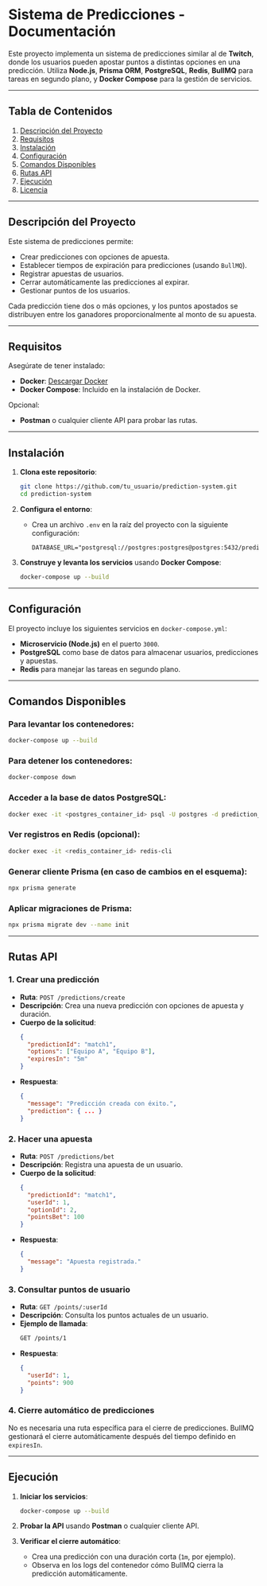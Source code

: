 # **Sistema de Predicciones - Documentación**

Este proyecto implementa un sistema de predicciones similar al de **Twitch**, donde los usuarios pueden apostar puntos a distintas opciones en una predicción. Utiliza **Node.js**, **Prisma ORM**, **PostgreSQL**, **Redis**, **BullMQ** para tareas en segundo plano, y **Docker Compose** para la gestión de servicios.

---

## **Tabla de Contenidos**
1. [Descripción del Proyecto](#descripción-del-proyecto)
2. [Requisitos](#requisitos)
3. [Instalación](#instalación)
4. [Configuración](#configuración)
5. [Comandos Disponibles](#comandos-disponibles)
6. [Rutas API](#rutas-api)
7. [Ejecución](#ejecución)
8. [Licencia](#licencia)

---

## **Descripción del Proyecto**

Este sistema de predicciones permite:
- Crear predicciones con opciones de apuesta.
- Establecer tiempos de expiración para predicciones (usando `BullMQ`).
- Registrar apuestas de usuarios.
- Cerrar automáticamente las predicciones al expirar.
- Gestionar puntos de los usuarios.
  
Cada predicción tiene dos o más opciones, y los puntos apostados se distribuyen entre los ganadores proporcionalmente al monto de su apuesta.

---

## **Requisitos**

Asegúrate de tener instalado:
- **Docker**: [Descargar Docker](https://docs.docker.com/get-docker/)
- **Docker Compose**: Incluido en la instalación de Docker.

Opcional:
- **Postman** o cualquier cliente API para probar las rutas.

---

## **Instalación**

1. **Clona este repositorio**:
   ```bash
   git clone https://github.com/tu_usuario/prediction-system.git
   cd prediction-system
   ```

2. **Configura el entorno**:
   - Crea un archivo `.env` en la raíz del proyecto con la siguiente configuración:

     ```env
     DATABASE_URL="postgresql://postgres:postgres@postgres:5432/prediction_db"
     ```

3. **Construye y levanta los servicios** usando **Docker Compose**:
   ```bash
   docker-compose up --build
   ```

---

## **Configuración**

El proyecto incluye los siguientes servicios en `docker-compose.yml`:

- **Microservicio (Node.js)** en el puerto `3000`.
- **PostgreSQL** como base de datos para almacenar usuarios, predicciones y apuestas.
- **Redis** para manejar las tareas en segundo plano.

---

## **Comandos Disponibles**

### **Para levantar los contenedores:**
```bash
docker-compose up --build
```

### **Para detener los contenedores:**
```bash
docker-compose down
```

### **Acceder a la base de datos PostgreSQL:**
```bash
docker exec -it <postgres_container_id> psql -U postgres -d prediction_db
```

### **Ver registros en Redis (opcional):**
```bash
docker exec -it <redis_container_id> redis-cli
```

### **Generar cliente Prisma (en caso de cambios en el esquema):**
```bash
npx prisma generate
```

### **Aplicar migraciones de Prisma:**
```bash
npx prisma migrate dev --name init
```

---

## **Rutas API**

### **1. Crear una predicción**
- **Ruta**: `POST /predictions/create`
- **Descripción**: Crea una nueva predicción con opciones de apuesta y duración.
- **Cuerpo de la solicitud**:
  ```json
  {
    "predictionId": "match1",
    "options": ["Equipo A", "Equipo B"],
    "expiresIn": "5m"
  }
  ```
- **Respuesta**:
  ```json
  {
    "message": "Predicción creada con éxito.",
    "prediction": { ... }
  }
  ```

### **2. Hacer una apuesta**
- **Ruta**: `POST /predictions/bet`
- **Descripción**: Registra una apuesta de un usuario.
- **Cuerpo de la solicitud**:
  ```json
  {
    "predictionId": "match1",
    "userId": 1,
    "optionId": 2,
    "pointsBet": 100
  }
  ```
- **Respuesta**:
  ```json
  {
    "message": "Apuesta registrada."
  }
  ```

### **3. Consultar puntos de usuario**
- **Ruta**: `GET /points/:userId`
- **Descripción**: Consulta los puntos actuales de un usuario.
- **Ejemplo de llamada**:
  ```bash
  GET /points/1
  ```
- **Respuesta**:
  ```json
  {
    "userId": 1,
    "points": 900
  }
  ```

### **4. Cierre automático de predicciones**
No es necesaria una ruta específica para el cierre de predicciones. BullMQ gestionará el cierre automáticamente después del tiempo definido en `expiresIn`.

---

## **Ejecución**

1. **Iniciar los servicios**:
   ```bash
   docker-compose up --build
   ```

2. **Probar la API** usando **Postman** o cualquier cliente API.

3. **Verificar el cierre automático**:
   - Crea una predicción con una duración corta (`1m`, por ejemplo).
   - Observa en los logs del contenedor cómo BullMQ cierra la predicción automáticamente.
